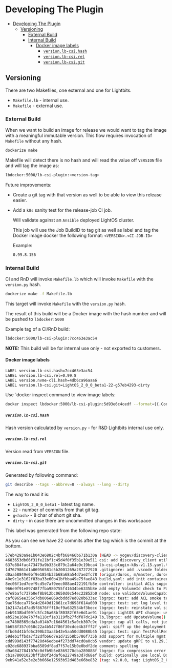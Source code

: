 # Developing The Plugin

- [Developing The Plugin](#developing-the-plugin)
  - [Versioning](#versioning)
    - [External Build](#external-build)
    - [Internal Build](#internal-build)
      - [Docker image labels](#docker-image-labels)
        - [`version.lb-csi.hash`](#versionlb-csihash)
        - [`version.lb-csi.rel`](#versionlb-csirel)
        - [`version.lb-csi.git`](#versionlb-csigit)

## Versioning

There are two Makefiles, one external and one for Lightbits.

- `Makefile.lb` - internal use.
- `Makefile` - external use.

### External Build

When we want to build an image for release we would want to tag the image with a meaningful immutable version.
This flow requires invocation of `Makefile` without any hash.

```bash
dockerize make
```

Makefile will detect there is no hash and will read the value off `VERSION` file
and will tag the image as:

```bash
lbdocker:5000/lb-csi-plugin:<version-tag>
```

Future improvements:

- Create a git tag with that version as well to be able to view this release easier.
- Add a `k8s` sanity test for the release-job CI job.

    Will validate against an `Ansible` deployed LightOS cluster.

    This job will use the Job BuildID to tag git as well as label and tag the Docker image docker the following format: `<VERSION>.<CI-JOB-ID>`

    Example:

    ```bash
    0.99.8.156
    ```

### Internal Build

CI and RnD will invoke `Makefile.lb` which will invoke `Makefile` with the `version.py` hash.

```bash
dockerize make -f Makefile.lb
```

This target will invoke `Makefile` with the `version.py` hash.

The result of this build will be a Docker image with the hash number and will be pushed to `lbdocker:5000`

Example tag of a CI/RnD build:

```bash
lbdocker:5000/lb-csi-plugin:7cc463e3ac54
```

**NOTE:** This build will be for internal use only - not exported to customers.

#### Docker image labels

```bash
LABEL version.lb-csi.hash=7cc463e3ac54
LABEL version.lb-csi.rel=0.99.8
LABEL version.nvme-cli.hash=4db6ca96aaa6
LABEL version.lb-csi.git=LightOS_2_0_0_beta1-22-g57eb4293-dirty
```

Use `docker inspect command to view image labels:

```bash
docker inspect lbdocker:5000/lb-csi-plugin:5d93e6c4cedf --format={{.ContainerConfig.Labels}}
```

##### `version.lb-csi.hash`

Hash version calculated by `version.py` - for R&D Lightbits internal use only.

##### `version.lb-csi.rel`

Version read from `VERSION` file.

##### `version.lb-csi.git`

Generated by following command:

```bash
git describe --tags --abbrev=8 --always --long --dirty
```

The way to read it is:

- `LightOS_2_0_0_beta1` - latest tag name.
- `22` - number of commits from that git tag.
- `g<hash>` - 8 char of short git sha.
- `dirty` - in case there are uncommitted changes in this workspace

This label was generated from the following repo state:

As you can see we have 22 commits after the tag which is the commit at the bottom.

```bash
57eb4293a9e1b043e6802c4bfb68466b671b130a (HEAD -> yogev/discovery-client) driver/node.go: add support for discovery-client configration
4683653db66f31fe21bf1c45d4f0f35b1e39e511 csi: add discovery_client util methods to manage DC config
637e884fac473479a9b333c879c2a64e9c19bca4 lb-csi-plugin-k8s-v1.15.yaml.template: add DS config folder.
1d7679861d1a06956581c5b2001269a287272920 .gitignore: add .vscode folder
d0aa58849e0bf9e1854b33b68a68a54d7ae2fc78 (origin/duros, m/master, duros) yaml: K8s v1.13 compatible deployment YAMLs
40e9c1e3162f83ba33e60b41bfbba49e75fae843 build,yaml: add init container to load nvme-tcp KLM
8ec06f1ed7eef9cd5e7af9eec088ae422191fb8e controller: initial ACLs support
966e9f91e89748f7fba980755f41634be6335b8e add empty VolumeId check to ParseCSIVolumeID()
e7e8bafc737b0ef8b912bc0650d0c54ec22852b0 node: use validateVolumeCapability() uniformly
caf6965ee356c7db006e869cbddd7ed020b633ac lbgrpc: test: add ACL smoke test to TestVolume()
9ae76deca776c4d2649d12861ce7d698f614a009 lbgrpc: test: set log level to debug
1b2147a1d7ad5f8676fff10cf9a632534bf3becc lbgrpc: test: reinstate vol size rounding check
4eb9138bdf09fc5fc26a68bf80382f65e6d1ae91 lbgrpc: LightOS API change: use ALLOW_NONE for empty ACLs
ab52be160e7b7fa118cf1e3119fb27fdf87dc249 lb,lbgrpc: add UpdateVolume() for ACLs updates
ac74808565dda3a014b7c16d4561c5a0cb307c9c lbgrpc: cap all calls, not just retries
5b658f357c058c22a4b547f86f30cdce4b3fff2f yaml: spiff up the deployment YAML template
4fbd6d41bfd6c390b23aa3b43e5aa50dd0088b45 lbgrpc: test: spin TestPollRemoteOk() out to manual test
59deb1ffbda7f32dfb66d7e1d71558b5786f735b add support for multiple mgmt API servers per cluster
cdd999d143f77428d46edbe4f273dd74cd0a0cb5 vendor: update gRPC to v1.29.1
e02de688937bba6589df8ad7f57e15b0e0bdf2de comments spelling
d9a0842784107dc0dfb9b5e8369270cba289888f lbgrpc: fix compression error formatting
cb1a78001023bff1b0f24daf6a22749a3d7d68ef build: optionally use local Docker registry for sidecars
9eb941a52e3e2e3b666e12593b52d483e66be832 (tag: v2.0.0, tag: LightOS_2_0_0_beta1) WIP: LightOS v2.0 beta API breakage updates
```
